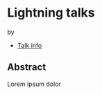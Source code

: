 # Lightning talks
by 
* [Talk info](https://amsterdam2023.pydata.org/cfp/talk/KAGY3B/)
## Abstract
Lorem ipsum dolor
